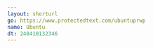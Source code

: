```yaml
---
layout: shorturl
go: https://www.protectedtext.com/ubuntuprwp
name: Ubuntu
dt: 240410132346
---
```

